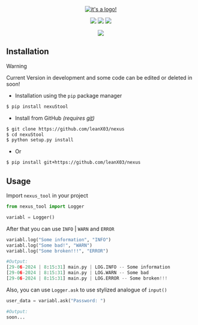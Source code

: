 <p align = "center">
    <a href = "https://t.me/thelittlestoryteller_bot"><img src = "https://i.postimg.cc/Xq68M3Sy/logo-tr-small.png" title = "it's a logo!">
</p>

<p align = "center">
    <a href = "LICENSE"><img src = "https://img.shields.io/badge/License-MIT-081f41?logo=homepage&logoColor=209ed5"></a>
    <a href = "https://www.python.org/downloads/"><img src = "https://img.shields.io/badge/Language-Python_v3.9-081f41?logo=python&logoColor=209ed5"></a>
    <img src = "https://img.shields.io/badge/Version-0.1.1-081f41?logo=v&logoColor=209ed5">
</p>

<p align = "center">
    <a href = "https://t.me/thelittlestoryteller_bot"><img src = "https://readme-typing-svg.herokuapp.com?font=Fira+Code&pause=1000&color=209ed5&center=true&random=false&width=435&lines=Nexus;Simplicity+and+flexibility!"></a>
</p>

<h2>Installation</h2>

> [!WARNING]
> Current Version in development and some code can be edited or deleted in soon!

- Installation using the `pip` package manager
```bash
$ pip install nexuStool
```
- Install from GitHub *(requires [git](https://git-scm.com/downloads))*
```bash
$ git clone https://github.com/leanX03/nexus
$ cd nexuStool
$ python setup.py install
```
- Or
```bash
$ pip install git+https://github.com/leanX03/nexus
```

<h2>Usage</h2>

Import `nexus_tool` in your project

```python
from nexus_tool import Logger

variabl = Logger()
```

After that you can use `INFO` | `WARN` and `ERROR`

```python
variabl.log("Some information", "INFO")
variabl.log("Some bad!", "WARN")
variabl.log("Some broken!!!", "ERROR")

#Output:
[29-06-2024 | 8:15:31] main.py | LOG.INFO -- Some information
[29-06-2024 | 8:15:31] main.py | LOG.WARN -- Some bad
[29-06-2024 | 8:15:31] main.py | LOG.ERROR -- Some broken!!!
```

Also, you can use `Logger.ask` to use stylized analogue of `input()`

```python
user_data = variabl.ask("Password: ")

#Output:
soon...
```